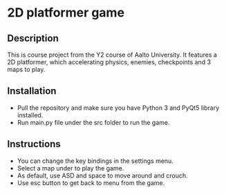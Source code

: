 # 2D platformer game

## Description

This is course project from the Y2 course of Aalto University. It features a 2D platformer, which accelerating physics, enemies, checkpoints and 3 maps to play.

## Installation

- Pull the repository and make sure you have Python 3 and PyQt5 library installed.
- Run main.py file under the src folder to run the game.
  
## Instructions

- You can change the key bindings in the settings menu.
- Select a map under to play the game.
- As default, use ASD and space to move around and crouch.
- Use esc button to get back to menu from the game.
